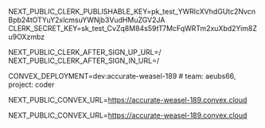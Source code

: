 
NEXT_PUBLIC_CLERK_PUBLISHABLE_KEY=pk_test_YWRlcXVhdGUtc2NvcnBpb24tOTYuY2xlcmsuYWNjb3VudHMuZGV2JA CLERK_SECRET_KEY=sk_test_CvZq8M84s59tT7McFqWRTm2xuXbd2Yim8Zu9OXzmbz

NEXT_PUBLIC_CLERK_AFTER_SIGN_UP_URL=/ NEXT_PUBLIC_CLERK_AFTER_SIGN_IN_URL=/

CONVEX_DEPLOYMENT=dev:accurate-weasel-189 # team: aeubs66, project: coder

NEXT_PUBLIC_CONVEX_URL=https://accurate-weasel-189.convex.cloud

NEXT_PUBLIC_CONVEX_URL=https://accurate-weasel-189.convex.cloud

